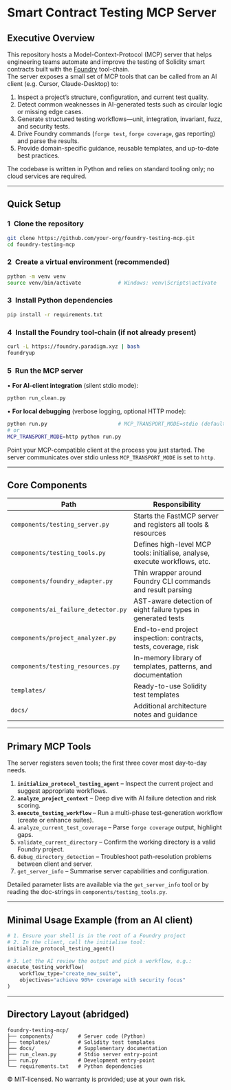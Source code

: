 # Smart Contract Testing MCP Server

## Executive Overview

This repository hosts a Model-Context-Protocol (MCP) server that helps engineering teams automate and improve the testing of Solidity smart contracts built with the [Foundry](https://book.getfoundry.sh/) tool-chain.  
The server exposes a small set of MCP tools that can be called from an AI client (e.g. Cursor, Claude-Desktop) to:

1. Inspect a project’s structure, configuration, and current test quality.
2. Detect common weaknesses in AI-generated tests such as circular logic or missing edge cases.
3. Generate structured testing workflows—unit, integration, invariant, fuzz, and security tests.
4. Drive Foundry commands (`forge test`, `forge coverage`, gas reporting) and parse the results.
5. Provide domain-specific guidance, reusable templates, and up-to-date best practices.

The codebase is written in Python and relies on standard tooling only; no cloud services are required.

---

## Quick Setup

### 1 Clone the repository
```bash
git clone https://github.com/your-org/foundry-testing-mcp.git
cd foundry-testing-mcp
```

### 2 Create a virtual environment (recommended)
```bash
python -m venv venv
source venv/bin/activate            # Windows: venv\Scripts\activate
```

### 3 Install Python dependencies
```bash
pip install -r requirements.txt
```

### 4 Install the Foundry tool-chain (if not already present)
```bash
curl -L https://foundry.paradigm.xyz | bash
foundryup
```

### 5 Run the MCP server

• **For AI-client integration** (silent stdio mode):
```bash
python run_clean.py
```

• **For local debugging** (verbose logging, optional HTTP mode):
```bash
python run.py                       # MCP_TRANSPORT_MODE=stdio (default)
# or
MCP_TRANSPORT_MODE=http python run.py
```

Point your MCP-compatible client at the process you just started.  The server communicates over stdio unless `MCP_TRANSPORT_MODE` is set to `http`.

---

## Core Components

| Path | Responsibility |
|------|----------------|
| `components/testing_server.py`   | Starts the FastMCP server and registers all tools & resources |
| `components/testing_tools.py`    | Defines high-level MCP tools: initialise, analyse, execute workflows, etc. |
| `components/foundry_adapter.py`  | Thin wrapper around Foundry CLI commands and result parsing |
| `components/ai_failure_detector.py` | AST-aware detection of eight failure types in generated tests |
| `components/project_analyzer.py` | End-to-end project inspection: contracts, tests, coverage, risk |
| `components/testing_resources.py`| In-memory library of templates, patterns, and documentation |
| `templates/`                     | Ready-to-use Solidity test templates |
| `docs/`                          | Additional architecture notes and guidance |

---

## Primary MCP Tools

The server registers seven tools; the first three cover most day-to-day needs.

1. **`initialize_protocol_testing_agent`** – Inspect the current project and suggest appropriate workflows.
2. **`analyze_project_context`** – Deep dive with AI failure detection and risk scoring.
3. **`execute_testing_workflow`** – Run a multi-phase test-generation workflow (create or enhance suites).
4. `analyze_current_test_coverage` – Parse `forge coverage` output, highlight gaps.
5. `validate_current_directory` – Confirm the working directory is a valid Foundry project.
6. `debug_directory_detection` – Troubleshoot path-resolution problems between client and server.
7. `get_server_info` – Summarise server capabilities and configuration.

Detailed parameter lists are available via the `get_server_info` tool or by reading the doc-strings in `components/testing_tools.py`.

---

## Minimal Usage Example (from an AI client)
```python
# 1. Ensure your shell is in the root of a Foundry project
# 2. In the client, call the initialise tool:
initialize_protocol_testing_agent()

# 3. Let the AI review the output and pick a workflow, e.g.:
execute_testing_workflow(
    workflow_type="create_new_suite",
    objectives="achieve 90%+ coverage with security focus"
)
```

---

## Directory Layout (abridged)
```
foundry-testing-mcp/
├── components/        # Server code (Python)
├── templates/         # Solidity test templates
├── docs/              # Supplementary documentation
├── run_clean.py       # Stdio server entry-point
├── run.py             # Development entry-point
└── requirements.txt   # Python dependencies
```

© MIT-licensed.  No warranty is provided; use at your own risk.
